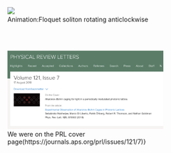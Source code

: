 <br/><br/>

<p align="center">
<figure class="image">
<img src="images/SolitonEvolution_GIF_new.gif" width="350" />
 <figcaption>Animation:Floquet soliton rotating anticlockwise</figcaption>
</figure>  

<br/><br/>

<figure class="image">
<img src="images/PRLcover.png" width="350" />
  <figcaption>We were on the PRL cover page(https://journals.aps.org/prl/issues/121/7)}</figcaption>
</figure>
</p>




<br/><br/>
